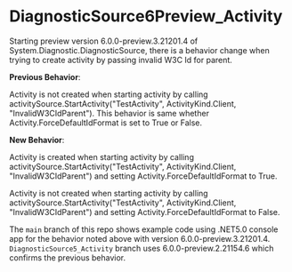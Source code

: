 # DiagnosticSource6Preview_Activity

Starting preview version 6.0.0-preview.3.21201.4 of System.Diagnostic.DiagnosticSource, there is a behavior change when trying to create activity by passing invalid W3C Id for parent.

**Previous Behavior**: 

Activity is not created when starting activity by calling activitySource.StartActivity("TestActivity", ActivityKind.Client, "InvalidW3CIdParent"). This behavior is same whether Activity.ForceDefaultIdFormat is set to True or False.


**New Behavior**: 

Activity is created when starting activity by calling activitySource.StartActivity("TestActivity", ActivityKind.Client, "InvalidW3CIdParent") and setting Activity.ForceDefaultIdFormat to True.

Activity is not created when starting activity by calling activitySource.StartActivity("TestActivity", ActivityKind.Client, "InvalidW3CIdParent") and setting Activity.ForceDefaultIdFormat to False.


The `main` branch of this repo shows example code using .NET5.0 console app for the behavior noted above with version 6.0.0-preview.3.21201.4. `DiagnosticSource5_Activity` branch uses 6.0.0-preview.2.21154.6 which confirms the previous behavior.
